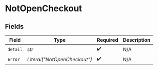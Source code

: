 # NotOpenCheckout


## Fields

| Field                        | Type                         | Required                     | Description                  |
| ---------------------------- | ---------------------------- | ---------------------------- | ---------------------------- |
| `detail`                     | *str*                        | :heavy_check_mark:           | N/A                          |
| `error`                      | *Literal["NotOpenCheckout"]* | :heavy_check_mark:           | N/A                          |